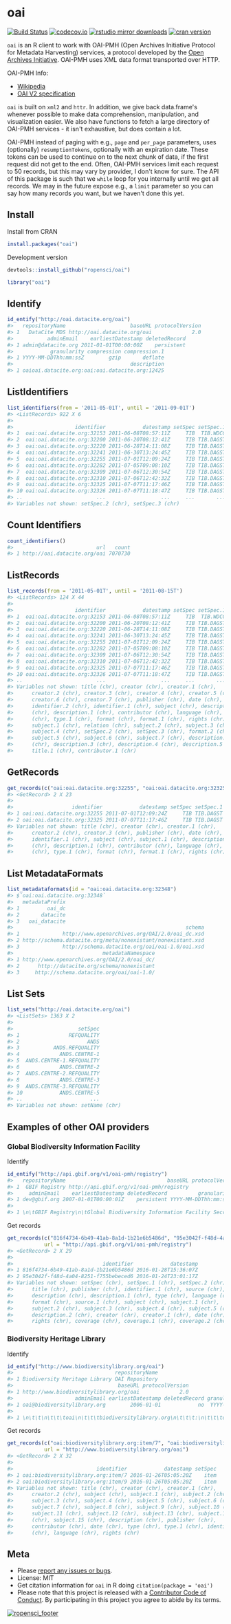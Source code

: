 oai
===



[![Build Status](https://travis-ci.org/ropensci/oai.svg?branch=master)](https://travis-ci.org/ropensci/oai)
[![codecov.io](http://codecov.io/github/ropensci/oai/coverage.svg?branch=master)](http://codecov.io/github/ropensci/oai?branch=master)
[![rstudio mirror downloads](http://cranlogs.r-pkg.org/badges/oai?color=2ED968)](https://github.com/metacran/cranlogs.app)
[![cran version](http://www.r-pkg.org/badges/version/oai)](http://cran.rstudio.com/web/packages/oai)

`oai` is an R client to work with OAI-PMH (Open Archives Initiative Protocol for Metadata Harvesting) services, a protocol developed by the [Open Archives Initiative](https://en.wikipedia.org/wiki/Open_Archives_Initiative). OAI-PMH uses XML data format transported over HTTP.

OAI-PMH Info:

* [Wikipedia](https://en.wikipedia.org/wiki/Open_Archives_Initiative_Protocol_for_Metadata_Harvesting)
* [OAI V2 specification](http://www.openarchives.org/OAI/openarchivesprotocol.html)

`oai` is built on `xml2` and `httr`. In addition, we give back data.frame's whenever possible to make data comprehension, manipulation, and visualization easier. We also have functions to fetch a large directory of OAI-PMH services - it isn't exhaustive, but does contain a lot.

OAI-PMH instead of paging with e.g., `page` and `per_page` parameters, uses (optionally) `resumptionTokens`, optionally with an expiration date. These tokens can be used to continue on to the next chunk of data, if the first request did not get to the end. Often, OAI-PMH services limit each request to 50 records, but this may vary by provider, I don't know for sure. The API of this package is such that we `while` loop for you internally until we get all records. We may in the future expose e.g., a `limit` parameter so you can say how many records you want, but we haven't done this yet.

## Install

Install from CRAN


```r
install.packages("oai")
```

Development version


```r
devtools::install_github("ropensci/oai")
```


```r
library("oai")
```

## Identify


```r
id_entify("http://oai.datacite.org/oai")
#>   repositoryName                     baseURL protocolVersion
#> 1   DataCite MDS http://oai.datacite.org/oai             2.0
#>           adminEmail    earliestDatestamp deletedRecord
#> 1 admin@datacite.org 2011-01-01T00:00:00Z    persistent
#>            granularity compression compression.1
#> 1 YYYY-MM-DDThh:mm:ssZ        gzip       deflate
#>                                      description
#> 1 oaioai.datacite.org:oai:oai.datacite.org:12425
```

## ListIdentifiers


```r
list_identifiers(from = '2011-05-01T', until = '2011-09-01T')
#> <ListRecords> 922 X 6 
#> 
#>                    identifier            datestamp setSpec setSpec.1
#> 1  oai:oai.datacite.org:32153 2011-06-08T08:57:11Z     TIB  TIB.WDCC
#> 2  oai:oai.datacite.org:32200 2011-06-20T08:12:41Z     TIB TIB.DAGST
#> 3  oai:oai.datacite.org:32220 2011-06-28T14:11:08Z     TIB TIB.DAGST
#> 4  oai:oai.datacite.org:32241 2011-06-30T13:24:45Z     TIB TIB.DAGST
#> 5  oai:oai.datacite.org:32255 2011-07-01T12:09:24Z     TIB TIB.DAGST
#> 6  oai:oai.datacite.org:32282 2011-07-05T09:08:10Z     TIB TIB.DAGST
#> 7  oai:oai.datacite.org:32309 2011-07-06T12:30:54Z     TIB TIB.DAGST
#> 8  oai:oai.datacite.org:32310 2011-07-06T12:42:32Z     TIB TIB.DAGST
#> 9  oai:oai.datacite.org:32325 2011-07-07T11:17:46Z     TIB TIB.DAGST
#> 10 oai:oai.datacite.org:32326 2011-07-07T11:18:47Z     TIB TIB.DAGST
#> ..                        ...                  ...     ...       ...
#> Variables not shown: setSpec.2 (chr), setSpec.3 (chr)
```

## Count Identifiers


```r
count_identifiers()
#>                           url   count
#> 1 http://oai.datacite.org/oai 7070730
```

## ListRecords


```r
list_records(from = '2011-05-01T', until = '2011-08-15T')
#> <ListRecords> 124 X 44 
#> 
#>                    identifier            datestamp setSpec setSpec.1
#> 1  oai:oai.datacite.org:32153 2011-06-08T08:57:11Z     TIB  TIB.WDCC
#> 2  oai:oai.datacite.org:32200 2011-06-20T08:12:41Z     TIB TIB.DAGST
#> 3  oai:oai.datacite.org:32220 2011-06-28T14:11:08Z     TIB TIB.DAGST
#> 4  oai:oai.datacite.org:32241 2011-06-30T13:24:45Z     TIB TIB.DAGST
#> 5  oai:oai.datacite.org:32255 2011-07-01T12:09:24Z     TIB TIB.DAGST
#> 6  oai:oai.datacite.org:32282 2011-07-05T09:08:10Z     TIB TIB.DAGST
#> 7  oai:oai.datacite.org:32309 2011-07-06T12:30:54Z     TIB TIB.DAGST
#> 8  oai:oai.datacite.org:32310 2011-07-06T12:42:32Z     TIB TIB.DAGST
#> 9  oai:oai.datacite.org:32325 2011-07-07T11:17:46Z     TIB TIB.DAGST
#> 10 oai:oai.datacite.org:32326 2011-07-07T11:18:47Z     TIB TIB.DAGST
#> ..                        ...                  ...     ...       ...
#> Variables not shown: title (chr), creator (chr), creator.1 (chr),
#>      creator.2 (chr), creator.3 (chr), creator.4 (chr), creator.5 (chr),
#>      creator.6 (chr), creator.7 (chr), publisher (chr), date (chr),
#>      identifier.2 (chr), identifier.1 (chr), subject (chr), description
#>      (chr), description.1 (chr), contributor (chr), language (chr), type
#>      (chr), type.1 (chr), format (chr), format.1 (chr), rights (chr),
#>      subject.1 (chr), relation (chr), subject.2 (chr), subject.3 (chr),
#>      subject.4 (chr), setSpec.2 (chr), setSpec.3 (chr), format.2 (chr),
#>      subject.5 (chr), subject.6 (chr), subject.7 (chr), description.2
#>      (chr), description.3 (chr), description.4 (chr), description.5 (chr),
#>      title.1 (chr), contributor.1 (chr)
```

## GetRecords


```r
get_records(c("oai:oai.datacite.org:32255", "oai:oai.datacite.org:32325"))
#> <GetRecord> 2 X 23 
#> 
#>                   identifier            datestamp setSpec setSpec.1
#> 1 oai:oai.datacite.org:32255 2011-07-01T12:09:24Z     TIB TIB.DAGST
#> 2 oai:oai.datacite.org:32325 2011-07-07T11:17:46Z     TIB TIB.DAGST
#> Variables not shown: title (chr), creator (chr), creator.1 (chr),
#>      creator.2 (chr), creator.3 (chr), publisher (chr), date (chr),
#>      identifier.1 (chr), subject (chr), subject.1 (chr), description
#>      (chr), description.1 (chr), contributor (chr), language (chr), type
#>      (chr), type.1 (chr), format (chr), format.1 (chr), rights (chr)
```

## List MetadataFormats


```r
list_metadataformats(id = "oai:oai.datacite.org:32348")
#> $`oai:oai.datacite.org:32348`
#>   metadataPrefix
#> 1         oai_dc
#> 2       datacite
#> 3   oai_datacite
#>                                                        schema
#> 1              http://www.openarchives.org/OAI/2.0/oai_dc.xsd
#> 2 http://schema.datacite.org/meta/nonexistant/nonexistant.xsd
#> 3              http://schema.datacite.org/oai/oai-1.0/oai.xsd
#>                             metadataNamespace
#> 1 http://www.openarchives.org/OAI/2.0/oai_dc/
#> 2      http://datacite.org/schema/nonexistant
#> 3     http://schema.datacite.org/oai/oai-1.0/
```

## List Sets


```r
list_sets("http://oai.datacite.org/oai")
#> <ListSets> 1363 X 2 
#> 
#>                     setSpec
#> 1                REFQUALITY
#> 2                      ANDS
#> 3           ANDS.REFQUALITY
#> 4             ANDS.CENTRE-1
#> 5  ANDS.CENTRE-1.REFQUALITY
#> 6             ANDS.CENTRE-2
#> 7  ANDS.CENTRE-2.REFQUALITY
#> 8             ANDS.CENTRE-3
#> 9  ANDS.CENTRE-3.REFQUALITY
#> 10            ANDS.CENTRE-5
#> ..                      ...
#> Variables not shown: setName (chr)
```

## Examples of other OAI providers

### Global Biodiversity Information Facility

Identify


```r
id_entify("http://api.gbif.org/v1/oai-pmh/registry")
#>   repositoryName                                 baseURL protocolVersion
#> 1  GBIF Registry http://api.gbif.org/v1/oai-pmh/registry             2.0
#>     adminEmail    earliestDatestamp deletedRecord          granularity
#> 1 dev@gbif.org 2007-01-01T00:00:01Z    persistent YYYY-MM-DDThh:mm:ssZ
#>                                                                                                                                                                                                                                                                                                                                  description
#> 1 \n\tGBIF Registry\n\tGlobal Biodiversity Information Facility Secretariat\n\t\n\t\tThe GBIF Registry — the entities that make up the GBIF network.\n\t\tThis OAI-PMH service exposes Datasets, organized into sets of country, installation and resource type.\n\t\tFor more information, see http://www.gbif.org/developer/registry\n\t\n
```

Get records


```r
get_records(c("816f4734-6b49-41ab-8a1d-1b21e6b5486d", "95e3042f-f48d-4a04-8251-f755bebeced6"),
            url = "http://api.gbif.org/v1/oai-pmh/registry")
#> <GetRecord> 2 X 29 
#> 
#>                             identifier            datestamp
#> 1 816f4734-6b49-41ab-8a1d-1b21e6b5486d 2016-01-28T15:36:07Z
#> 2 95e3042f-f48d-4a04-8251-f755bebeced6 2016-01-24T23:01:17Z
#> Variables not shown: setSpec (chr), setSpec.1 (chr), setSpec.2 (chr),
#>      title (chr), publisher (chr), identifier.1 (chr), source (chr),
#>      description (chr), description.1 (chr), type (chr), language (chr),
#>      format (chr), source.1 (chr), subject (chr), subject.1 (chr),
#>      subject.2 (chr), subject.3 (chr), subject.4 (chr), subject.5 (chr),
#>      description.2 (chr), creator (chr), creator.1 (chr), date (chr),
#>      rights (chr), coverage (chr), coverage.1 (chr), coverage.2 (chr)
```

### Biodiversity Heritage Library

Identify


```r
id_entify("http://www.biodiversitylibrary.org/oai")
#>                                 repositoryName
#> 1 Biodiversity Heritage Library OAI Repository
#>                                  baseURL protocolVersion
#> 1 http://www.biodiversitylibrary.org/oai             2.0
#>                    adminEmail earliestDatestamp deletedRecord granularity
#> 1 oai@biodiversitylibrary.org        2006-01-01            no  YYYY-MM-DD
#>                                                                                                        description
#> 1 \n\t\t\n\t\t\toai\n\t\t\tbiodiversitylibrary.org\n\t\t\t:\n\t\t\toai:biodiversitylibrary.org:item/1000\n\t\t\n\t
```

Get records


```r
get_records(c("oai:biodiversitylibrary.org:item/7", "oai:biodiversitylibrary.org:item/9"),
            url = "http://www.biodiversitylibrary.org/oai")
#> <GetRecord> 2 X 32 
#> 
#>                           identifier            datestamp setSpec
#> 1 oai:biodiversitylibrary.org:item/7 2016-01-26T05:05:20Z    item
#> 2 oai:biodiversitylibrary.org:item/9 2016-01-26T05:05:20Z    item
#> Variables not shown: title (chr), creator (chr), creator.1 (chr),
#>      creator.2 (chr), subject (chr), subject.1 (chr), subject.2 (chr),
#>      subject.3 (chr), subject.4 (chr), subject.5 (chr), subject.6 (chr),
#>      subject.7 (chr), subject.8 (chr), subject.9 (chr), subject.10 (chr),
#>      subject.11 (chr), subject.12 (chr), subject.13 (chr), subject.14
#>      (chr), subject.15 (chr), description (chr), publisher (chr),
#>      contributor (chr), date (chr), type (chr), type.1 (chr), identifier.1
#>      (chr), language (chr), rights (chr)
```


## Meta

* Please [report any issues or bugs](https://github.com/ropensci/oai/issues).
* License: MIT
* Get citation information for `oai` in R doing `citation(package = 'oai')`
* Please note that this project is released with a [Contributor Code of Conduct](CONDUCT.md). By participating in this project you agree to abide by its terms.

[![ropensci_footer](http://ropensci.org/public_images/github_footer.png)](http://ropensci.org)
